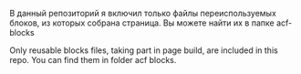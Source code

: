 В данный репозиторий я включил только файлы переиспользуемых блоков, из которых собрана страница. Вы можете найти их в папке acf-blocks

Only reusable blocks files, taking part in page build, are included in this repo. You can find them in folder acf blocks.
